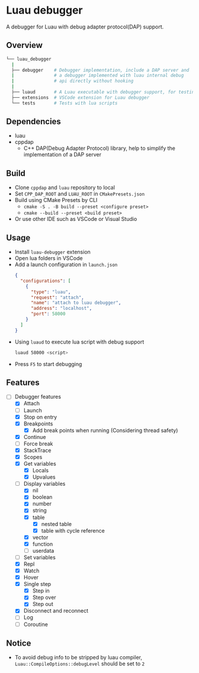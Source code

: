 # Luau debugger

A debugger for Luau with debug adapter protocol(DAP) support.

## Overview

```bash
└── luau_debugger
  |
  ├── debugger    # Debugger implementation, include a DAP server and
  |               # a debugger implemented with luau internal debug
  |               # api directly without hooking
  |
  ├── luaud       # A Luau executable with debugger support, for testing purpose
  ├── extensions  # VSCode extension for Luau debugger
  └── tests       # Tests with lua scripts
```

## Dependencies

- luau
- cppdap
  - C++ DAP(Debug Adapter Protocol) library, help to simplify the implementation of a DAP server

## Build
- Clone `cppdap` and `luau` repository to local
- Set `CPP_DAP_ROOT` and `LUAU_ROOT` in `CMakePresets.json`
- Build using CMake Presets by CLI
  - `cmake -S . -B build --preset <configure preset>`
  - `cmake --build --preset <build preset>`
- Or use other IDE such as VSCode or Visual Studio

## Usage

- Install `luau-debugger` extension
- Open lua folders in VSCode
- Add a launch configuration in `launch.json`
  ```json
  {
    "configurations": [
      {
        "type": "luau",
        "request": "attach",
        "name": "attach to luau debugger",
        "address": "localhost",
        "port": 58000
      }
    ]
  }
  ```
- Using `luaud` to execute lua script with debug support
  ```bash
  luaud 58000 <script>
  ```
- Press `F5` to start debugging

## Features

- [ ] Debugger features
  - [x] Attach
  - [ ] Launch
  - [x] Stop on entry
  - [x] Breakpoints
    - [x] Add break points when running (Considering thread safety)
  - [x] Continue
  - [ ] Force break
  - [x] StackTrace
  - [x] Scopes
  - [x] Get variables
    - [x] Locals
    - [x] Upvalues
  - [ ] Display variables
    - [x] nil
    - [x] boolean
    - [x] number
    - [x] string
    - [x] table
      - [x] nested table
      - [x] table with cycle reference
    - [x] vector
    - [x] function
    - [ ] userdata
  - [ ] Set variables
  - [x] Repl
  - [x] Watch
  - [x] Hover
  - [x] Single step
    - [x] Step in
    - [x] Step over
    - [x] Step out
  - [x] Disconnect and reconnect
  - [ ] Log
  - [ ] Coroutine

## Notice

- To avoid debug info to be stripped by luau compiler, `Luau::CompileOptions::debugLevel` should be set to `2`